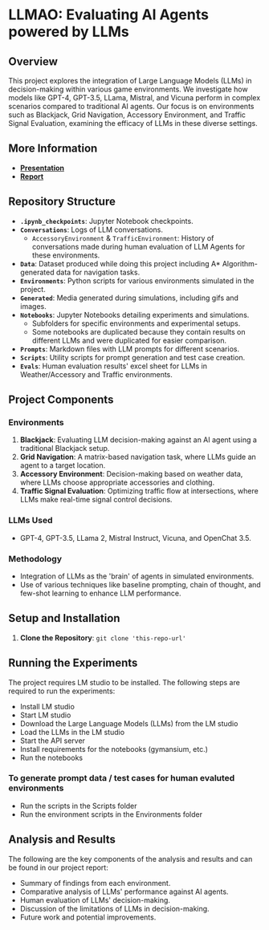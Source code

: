 # LLMAO: Evaluating AI Agents powered by LLMs

## Overview
This project explores the integration of Large Language Models (LLMs) in decision-making within various game environments. We investigate how models like GPT-4, GPT-3.5, LLama, Mistral, and Vicuna perform in complex scenarios compared to traditional AI agents. Our focus is on environments such as Blackjack, Grid Navigation, Accessory Environment, and Traffic Signal Evaluation, examining the efficacy of LLMs in these diverse settings.

## More Information

- [**Presentation**](https://github.com/Kaushal1011/Evaluating-AI-Agents-powered-by-LLMs/blob/main/CS483%20LLMAO%20Project%20Presentation.pdf)
- [**Report**](https://github.com/Kaushal1011/Evaluating-AI-Agents-powered-by-LLMs/blob/main/Evaluating_AI_Agents_powered_by_LLMs_Report.pdf)

## Repository Structure
- **`.ipynb_checkpoints`**: Jupyter Notebook checkpoints.
- **`Conversations`**: Logs of LLM conversations.
    - `AccessoryEnvironment` & `TrafficEnvironment`: History of conversations made during human evaluation of LLM Agents for these environments.
- **`Data`**: Dataset produced while doing this project including A* Algorithm-generated data for navigation tasks.
- **`Environments`**: Python scripts for various environments simulated in the project.
- **`Generated`**: Media generated during simulations, including gifs and images.
- **`Notebooks`**: Jupyter Notebooks detailing experiments and simulations.
    - Subfolders for specific environments and experimental setups.
    - Some notebooks are duplicated because they contain results on different LLMs and were duplicated for easier comparison.
- **`Prompts`**: Markdown files with LLM prompts for different scenarios.
- **`Scripts`**: Utility scripts for prompt generation and test case creation.
- **`Evals`**: Human evaluation results' excel sheet for LLMs in Weather/Accessory and Traffic environments.

## Project Components
### Environments
1. **Blackjack**: Evaluating LLM decision-making against an AI agent using a traditional Blackjack setup.
2. **Grid Navigation**: A matrix-based navigation task, where LLMs guide an agent to a target location.
3. **Accessory Environment**: Decision-making based on weather data, where LLMs choose appropriate accessories and clothing.
4. **Traffic Signal Evaluation**: Optimizing traffic flow at intersections, where LLMs make real-time signal control decisions.

### LLMs Used
- GPT-4, GPT-3.5, LLama 2, Mistral Instruct, Vicuna, and OpenChat 3.5.

### Methodology
- Integration of LLMs as the 'brain' of agents in simulated environments.
- Use of various techniques like baseline prompting, chain of thought, and few-shot learning to enhance LLM performance.

## Setup and Installation
1. **Clone the Repository**: `git clone 'this-repo-url'`

## Running the Experiments

The project requires LM studio to be installed. The following steps are required to run the experiments:
- Install LM studio
- Start LM studio
- Download the Large Language Models (LLMs) from the LM studio
- Load the LLMs in the LM studio
- Start the API server
- Install requirements for the notebooks (gymansium, etc.)
- Run the notebooks

### To generate prompt data / test cases for human evaluted environments
- Run the scripts in the Scripts folder
- Run the environment scripts in the Environments folder

## Analysis and Results
The following are the key components of the analysis and results and can be found in our project report:
- Summary of findings from each environment.
- Comparative analysis of LLMs' performance against AI agents.
- Human evaluation of LLMs' decision-making.
- Discussion of the limitations of LLMs in decision-making.
- Future work and potential improvements.

